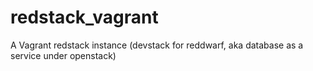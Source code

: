 redstack_vagrant
================

A Vagrant redstack instance (devstack for reddwarf, aka database as a service under openstack)